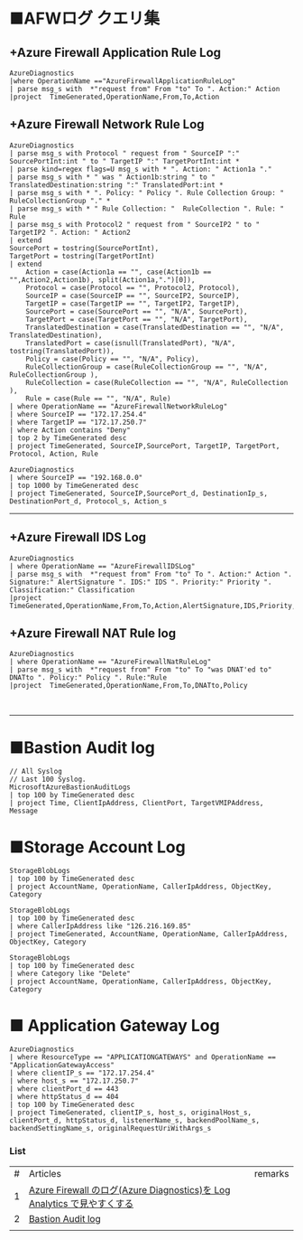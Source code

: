 
# **■AFWログ クエリ集**
## +Azure Firewall Application Rule Log

```Kusto
AzureDiagnostics 
|where OperationName =="AzureFirewallApplicationRuleLog"
| parse msg_s with  *"request from" From "to" To ". Action:" Action
|project  TimeGenerated,OperationName,From,To,Action
```


## +Azure Firewall Network Rule Log

```Kusto
AzureDiagnostics
| parse msg_s with Protocol " request from " SourceIP ":" SourcePortInt:int " to " TargetIP ":" TargetPortInt:int *
| parse kind=regex flags=U msg_s with * ". Action: " Action1a "."
| parse msg_s with * " was " Action1b:string " to " TranslatedDestination:string ":" TranslatedPort:int *
| parse msg_s with * ". Policy: " Policy ". Rule Collection Group: " RuleCollectionGroup "." *
| parse msg_s with * " Rule Collection: "  RuleCollection ". Rule: " Rule
| parse msg_s with Protocol2 " request from " SourceIP2 " to " TargetIP2 ". Action: " Action2
| extend
SourcePort = tostring(SourcePortInt),
TargetPort = tostring(TargetPortInt)
| extend
    Action = case(Action1a == "", case(Action1b == "",Action2,Action1b), split(Action1a,".")[0]),
    Protocol = case(Protocol == "", Protocol2, Protocol),
    SourceIP = case(SourceIP == "", SourceIP2, SourceIP),
    TargetIP = case(TargetIP == "", TargetIP2, TargetIP),
    SourcePort = case(SourcePort == "", "N/A", SourcePort),
    TargetPort = case(TargetPort == "", "N/A", TargetPort),
    TranslatedDestination = case(TranslatedDestination == "", "N/A", TranslatedDestination), 
    TranslatedPort = case(isnull(TranslatedPort), "N/A", tostring(TranslatedPort)),
    Policy = case(Policy == "", "N/A", Policy),
    RuleCollectionGroup = case(RuleCollectionGroup == "", "N/A", RuleCollectionGroup ),
    RuleCollection = case(RuleCollection == "", "N/A", RuleCollection ),
    Rule = case(Rule == "", "N/A", Rule)
| where OperationName == "AzureFirewallNetworkRuleLog"
| where SourceIP == "172.17.254.4"
| where TargetIP == "172.17.250.7"
| where Action contains "Deny"
| top 2 by TimeGenerated desc
| project TimeGenerated, SourceIP,SourcePort, TargetIP, TargetPort, Protocol, Action, Rule
```

```Kusto
AzureDiagnostics
| where SourceIP == "192.168.0.0"
| top 1000 by TimeGenerated desc
| project TimeGenerated, SourceIP,SourcePort_d, DestinationIp_s, DestinationPort_d, Protocol_s, Action_s
```

---

## +Azure Firewall IDS Log

```Kusto
AzureDiagnostics
| where OperationName == "AzureFirewallIDSLog"
| parse msg_s with  *"request from" From "to" To ". Action:" Action ". Signature:" AlertSignature ". IDS:" IDS ". Priority:" Priority ". Classification:" Classification
|project  TimeGenerated,OperationName,From,To,Action,AlertSignature,IDS,Priority,Classification
```

## +Azure Firewall NAT Rule log

```Kusto
AzureDiagnostics
| where OperationName == "AzureFirewallNatRuleLog"
| parse msg_s with  *"request from" From "to" To "was DNAT'ed to" DNATto ". Policy:" Policy ". Rule:"Rule
|project  TimeGenerated,OperationName,From,To,DNATto,Policy
```

<br>

---

# **■Bastion Audit log**

```Kusto
// All Syslog 
// Last 100 Syslog. 
MicrosoftAzureBastionAuditLogs 
| top 100 by TimeGenerated desc
| project Time, ClientIpAddress, ClientPort, TargetVMIPAddress, Message
```
# **■Storage Account Log**
```Kusto
StorageBlobLogs 
| top 100 by TimeGenerated desc
| project AccountName, OperationName, CallerIpAddress, ObjectKey, Category
```

```Kusto
StorageBlobLogs 
| top 100 by TimeGenerated desc
| where CallerIpAddress like "126.216.169.85"
| project TimeGenerated, AccountName, OperationName, CallerIpAddress, ObjectKey, Category
```

```Kusto
StorageBlobLogs 
| top 100 by TimeGenerated desc
| where Category like "Delete"
| project AccountName, OperationName, CallerIpAddress, ObjectKey, Category
```

# **■ Application Gateway Log**
```Kusto
AzureDiagnostics
| where ResourceType == "APPLICATIONGATEWAYS" and OperationName == "ApplicationGatewayAccess"
| where clientIP_s == "172.17.254.4"
| where host_s == "172.17.250.7"
| where clientPort_d == 443
| where httpStatus_d == 404
| top 100 by TimeGenerated desc
| project TimeGenerated, clientIP_s, host_s, originalHost_s, clientPort_d, httpStatus_d, listenerName_s, backendPoolName_s, backendSettingName_s, originalRequestUriWithArgs_s
```

### **List**
||||
|---|---|---|
|#|Articles|remarks|
|1|[Azure Firewall のログ(Azure Diagnostics)を Log Analytics で見やすくする](https://qiita.com/aktsmm/items/380eab220bd892581a19)||
|2|[Bastion Audit log](https://learn.microsoft.com/ja-jp/azure/azure-monitor/reference/tables/MicrosoftAzureBastionAuditLogs)||
||||
